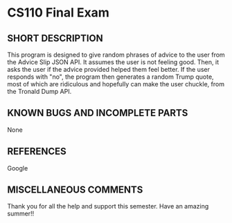 # CS110 Final Exam

## SHORT DESCRIPTION 
This program is designed to give random phrases of advice to the user from the Advice Slip JSON API. It assumes the user is not feeling good. Then, it asks the user if the advice provided helped them feel better. If the user responds with "no", the program then generates a random Trump quote, most of which are ridiculous and hopefully can make the user chuckle, from the Tronald Dump API.

## KNOWN BUGS AND INCOMPLETE PARTS 
None

## REFERENCES 
Google

## MISCELLANEOUS COMMENTS 
Thank you for all the help and support this semester. Have an amazing summer!!